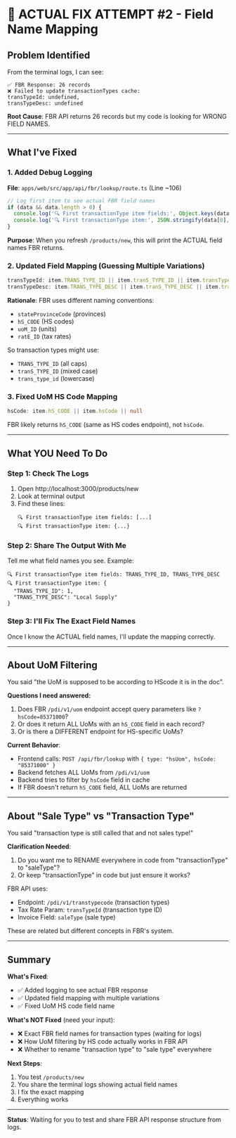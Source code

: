 # 🔧 ACTUAL FIX ATTEMPT #2 - Field Name Mapping

## Problem Identified

From the terminal logs, I can see:
```
✅ FBR Response: 26 records
❌ Failed to update transactionTypes cache:
transTypeId: undefined,
transTypeDesc: undefined
```

**Root Cause**: FBR API returns 26 records but my code is looking for WRONG FIELD NAMES.

---

## What I've Fixed

### 1. Added Debug Logging
**File**: `apps/web/src/app/api/fbr/lookup/route.ts` (Line ~106)

```typescript
// Log first item to see actual FBR field names
if (data && data.length > 0) {
  console.log('🔍 First transactionType item fields:', Object.keys(data[0]))
  console.log('🔍 First transactionType item:', JSON.stringify(data[0], null, 2))
}
```

**Purpose**: When you refresh `/products/new`, this will print the ACTUAL field names FBR returns.

### 2. Updated Field Mapping (Guessing Multiple Variations)
```typescript
transTypeId: item.TRANS_TYPE_ID || item.tranS_TYPE_ID || item.transTypeId || item.trans_type_id || item.id || 0
transTypeDesc: item.TRANS_TYPE_DESC || item.tranS_TYPE_DESC || item.transTypeDesc || item.trans_type_desc || item.description || 'Unknown'
```

**Rationale**: FBR uses different naming conventions:
- `stateProvinceCode` (provinces)
- `hS_CODE` (HS codes)
- `uoM_ID` (units)
- `ratE_ID` (tax rates)

So transaction types might use:
- `TRANS_TYPE_ID` (all caps)
- `tranS_TYPE_ID` (mixed case)
- `trans_type_id` (lowercase)

### 3. Fixed UoM HS Code Mapping
```typescript
hsCode: item.hS_CODE || item.hsCode || null
```

FBR likely returns `hS_CODE` (same as HS codes endpoint), not `hsCode`.

---

## What YOU Need To Do

### Step 1: Check The Logs
1. Open http://localhost:3000/products/new
2. Look at terminal output
3. Find these lines:
   ```
   🔍 First transactionType item fields: [...]
   🔍 First transactionType item: {...}
   ```

### Step 2: Share The Output With Me
Tell me what field names you see. Example:
```
🔍 First transactionType item fields: TRANS_TYPE_ID, TRANS_TYPE_DESC
🔍 First transactionType item: {
  "TRANS_TYPE_ID": 1,
  "TRANS_TYPE_DESC": "Local Supply"
}
```

### Step 3: I'll Fix The Exact Field Names
Once I know the ACTUAL field names, I'll update the mapping correctly.

---

## About UoM Filtering

You said "the UoM is supposed to be according to HScode it is in the doc".

**Questions I need answered:**
1. Does FBR `/pdi/v1/uom` endpoint accept query parameters like `?hsCode=85371000`?
2. Or does it return ALL UoMs with an `hS_CODE` field in each record?
3. Or is there a DIFFERENT endpoint for HS-specific UoMs?

**Current Behavior**:
- Frontend calls: `POST /api/fbr/lookup` with `{ type: "hsUom", hsCode: "85371000" }`
- Backend fetches ALL UoMs from `/pdi/v1/uom`
- Backend tries to filter by `hsCode` field in cache
- If FBR doesn't return `hS_CODE` field, ALL UoMs are returned

---

## About "Sale Type" vs "Transaction Type"

You said "transaction type is still called that and not sales type!"

**Clarification Needed**:
1. Do you want me to RENAME everywhere in code from "transactionType" to "saleType"?
2. Or keep "transactionType" in code but just ensure it works?

FBR API uses:
- Endpoint: `/pdi/v1/transtypecode` (transaction types)
- Tax Rate Param: `transTypeId` (transaction type ID)
- Invoice Field: `saleType` (sale type)

These are related but different concepts in FBR's system.

---

## Summary

**What's Fixed**:
- ✅ Added logging to see actual FBR response
- ✅ Updated field mapping with multiple variations
- ✅ Fixed UoM HS code field name

**What's NOT Fixed** (need your input):
- ❌ Exact FBR field names for transaction types (waiting for logs)
- ❌ How UoM filtering by HS code actually works in FBR API
- ❌ Whether to rename "transaction type" to "sale type" everywhere

**Next Steps**:
1. You test `/products/new`
2. You share the terminal logs showing actual field names
3. I fix the exact mapping
4. Everything works

---

**Status**: Waiting for you to test and share FBR API response structure from logs.
